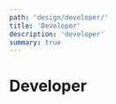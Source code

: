 ```yaml
---
path: 'design/developer/'
title: 'Developer'
description: 'developer'
summary: true
---
```


# Developer
